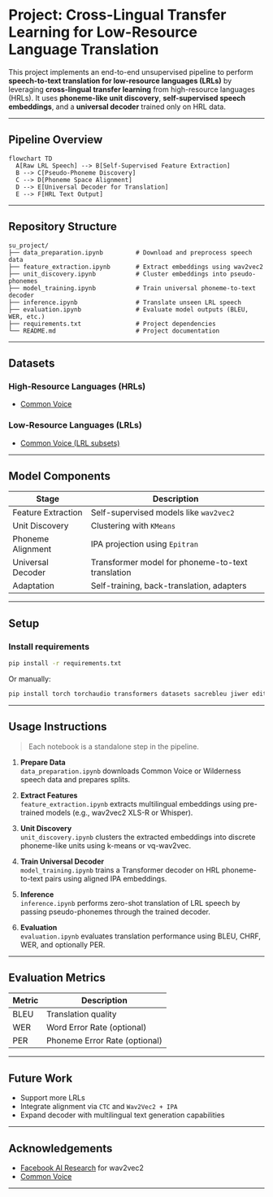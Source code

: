 # Project: Cross-Lingual Transfer Learning for Low-Resource Language Translation

This project implements an end-to-end unsupervised pipeline to perform **speech-to-text translation for low-resource languages (LRLs)** by leveraging **cross-lingual transfer learning** from high-resource languages (HRLs). It uses **phoneme-like unit discovery**, **self-supervised speech embeddings**, and a **universal decoder** trained only on HRL data.

---

## Pipeline Overview

```mermaid
flowchart TD
  A[Raw LRL Speech] --> B[Self-Supervised Feature Extraction]
  B --> C[Pseudo-Phoneme Discovery]
  C --> D[Phoneme Space Alignment]
  D --> E[Universal Decoder for Translation]
  E --> F[HRL Text Output]
```

---

##  Repository Structure

```
su_project/
├── data_preparation.ipynb         # Download and preprocess speech data
├── feature_extraction.ipynb       # Extract embeddings using wav2vec2
├── unit_discovery.ipynb           # Cluster embeddings into pseudo-phonemes
├── model_training.ipynb           # Train universal phoneme-to-text decoder
├── inference.ipynb                # Translate unseen LRL speech
├── evaluation.ipynb               # Evaluate model outputs (BLEU, WER, etc.)
├── requirements.txt               # Project dependencies
└── README.md                      # Project documentation
```

---

## Datasets

### High-Resource Languages (HRLs)
- [Common Voice](https://huggingface.co/datasets/mozilla-foundation/common_voice_13_0)


### Low-Resource Languages (LRLs)
- [Common Voice (LRL subsets)](https://huggingface.co/datasets/mozilla-foundation/common_voice_13_0)

---

## Model Components

| Stage                | Description                                                    |
|----------------------|----------------------------------------------------------------|
| Feature Extraction   | Self-supervised models like `wav2vec2` |
| Unit Discovery       | Clustering with `KMeans`               |
| Phoneme Alignment    | IPA projection using `Epitran`         |
| Universal Decoder    | Transformer model for phoneme-to-text translation              |
| Adaptation           | Self-training, back-translation, adapters|

---

## Setup

### Install requirements

```bash
pip install -r requirements.txt
```

Or manually:

```bash
pip install torch torchaudio transformers datasets sacrebleu jiwer editdistance sentencepiece
```

---

## Usage Instructions

> Each notebook is a standalone step in the pipeline.

1. **Prepare Data**  
   `data_preparation.ipynb` downloads Common Voice or Wilderness speech data and prepares splits.

2. **Extract Features**  
   `feature_extraction.ipynb` extracts multilingual embeddings using pre-trained models (e.g., wav2vec2 XLS-R or Whisper).

3. **Unit Discovery**  
   `unit_discovery.ipynb` clusters the extracted embeddings into discrete phoneme-like units using k-means or vq-wav2vec.

4. **Train Universal Decoder**  
   `model_training.ipynb` trains a Transformer decoder on HRL phoneme-to-text pairs using aligned IPA embeddings.

5. **Inference**  
   `inference.ipynb` performs zero-shot translation of LRL speech by passing pseudo-phonemes through the trained decoder.

6. **Evaluation**  
   `evaluation.ipynb` evaluates translation performance using BLEU, CHRF, WER, and optionally PER.

---

## Evaluation Metrics

| Metric | Description                                |
|--------|--------------------------------------------|
| BLEU   | Translation quality                        |
| WER    | Word Error Rate (optional)                 |
| PER    | Phoneme Error Rate (optional)              |

---

## Future Work
- Support more LRLs 
- Integrate alignment via `CTC` and `Wav2Vec2 + IPA`
- Expand decoder with multilingual text generation capabilities

---

## Acknowledgements
- [Facebook AI Research](https://ai.facebook.com/) for wav2vec2
- [Common Voice](https://commonvoice.mozilla.org/)

---
